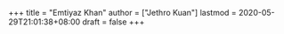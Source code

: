 +++
title = "Emtiyaz Khan"
author = ["Jethro Kuan"]
lastmod = 2020-05-29T21:01:38+08:00
draft = false
+++
